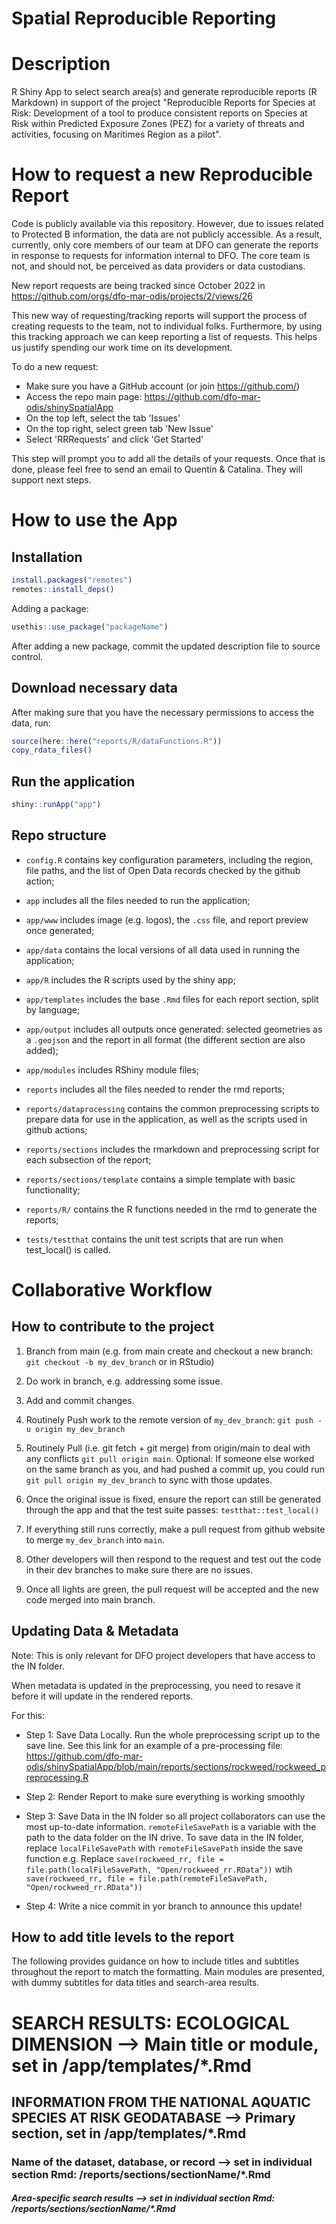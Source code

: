 # Spatial Reproducible Reporting

# Description

R Shiny App to select search area(s) and generate reproducible reports (R Markdown) in support of the project "Reproducible Reports for Species at Risk: Development of a tool to produce consistent reports on Species at Risk within Predicted Exposure Zones (PEZ) for a variety of threats and activities, focusing on Maritimes Region as a pilot".

# How to request a new Reproducible Report

Code is publicly available via this repository. However, due to issues related to Protected B information, the data are not publicly accessible. As a result, currently, only core members of our team at DFO can generate the reports in response to requests for information internal to DFO. The core team is not, and should not, be perceived as data providers or data custodians.

New report requests are being tracked since October 2022 in https://github.com/orgs/dfo-mar-odis/projects/2/views/26

This new way of requesting/tracking reports will support the process of creating requests to the team, not to individual folks. Furthermore, by using this tracking approach we can keep reporting a list of requests. This helps us justify spending our work time on its development.

To do a new request:

- Make sure you have a GitHub account (or join https://github.com/)
- Access the repo main page: https://github.com/dfo-mar-odis/shinySpatialApp
- On the top left, select the tab 'Issues'
- On the top right, select green tab 'New Issue'
- Select 'RRRequests' and click 'Get Started' 

This step will prompt you to add all the details of your requests. Once that is done, please feel free to send an email to Quentin & Catalina. They will support next steps.

# How to use the App

## Installation

``` r
install.packages("remotes")
remotes::install_deps()
```

Adding a package:

``` r
usethis::use_package("packageName")
```

After adding a new package, commit the updated description file to source control.

## Download necessary data

After making sure that you have the necessary permissions to access the data, run:

``` r
source(here::here("reports/R/dataFunctions.R"))
copy_rdata_files()
```

## Run the application

``` r
shiny::runApp("app")
```

## Repo structure

-   `config.R` contains key configuration parameters, including the region, file paths, and the list of Open Data records checked by the github action;
-   `app` includes all the files needed to run the application;
-   `app/www` includes image (e.g. logos), the `.css` file, and report preview once generated;
-   `app/data` contains the local versions of all data used in running the application;
-   `app/R` includes the R scripts used by the shiny app;
-   `app/templates` includes the base `.Rmd` files for each report section, split by language;
-   `app/output` includes all outputs once generated: selected geometries as a `.geojson` and the report in all format (the different section are also added);
-   `app/modules` includes RShiny module files;

-   `reports` includes all the files needed to render the rmd reports;
-   `reports/dataprocessing` contains the common preprocessing scripts to prepare data for use in the application, as well as the scripts used in github actions;
-   `reports/sections` includes the rmarkdown and preprocessing script for each subsection of the report;
-   `reports/sections/template` contains a simple template with basic functionality;
-   `reports/R/` contains the R functions needed in the rmd to generate the reports;
-   `tests/testthat` contains the unit test scripts that are run when test_local() is called.

# **Collaborative Workflow**

## **How to contribute to the project**

1.  Branch from main (e.g. from main create and checkout a new branch: `git checkout -b my_dev_branch` or in RStudio)

2.  Do work in branch, e.g. addressing some issue.

3.  Add and commit changes.

4.  Routinely Push work to the remote version of `my_dev_branch`: `git push -u origin my_dev_branch`

5.  Routinely Pull (i.e. git fetch + git merge) from origin/main to deal with any conflicts `git pull origin main`. Optional: If someone else worked on the same branch as you, and had pushed a commit up, you could run `git pull origin my_dev_branch` to sync with those updates.

6.  Once the original issue is fixed, ensure the report can still be generated through the app and that the test suite passes: `testthat::test_local()`

7.  If everything still runs correctly, make a pull request from github website to merge `my_dev_branch` into `main`.

8.  Other developers will then respond to the request and test out the code in their dev branches to make sure there are no issues.

9.  Once all lights are green, the pull request will be accepted and the new code merged into main branch.

## **Updating Data & Metadata**

Note: This is only relevant for DFO project developers that have access to the IN folder. 

When metadata is updated in the preprocessing, you need to resave it before it will update in the rendered reports. 

For this:

- Step 1: Save Data Locally. Run the whole preprocessing script up to the save line. See this link for an example of a pre-processing file: https://github.com/dfo-mar-odis/shinySpatialApp/blob/main/reports/sections/rockweed/rockweed_preprocessing.R

- Step 2: Render Report to make sure everything is working smoothly 

- Step 3: Save Data in the IN folder so all project collaborators can use the most up-to-date information. `remoteFileSavePath` is a variable with the path to the data folder on the IN drive. To save data in the IN folder, replace `localFileSavePath` with `remoteFileSavePath` inside the save function e.g. Replace `save(rockweed_rr, file = file.path(localFileSavePath, "Open/rockweed_rr.RData"))` wtih `save(rockweed_rr, file = file.path(remoteFileSavePath, "Open/rockweed_rr.RData"))`

- Step 4: Write a nice commit in yor branch to announce this update!

## **How to add title levels to the report**

The following provides guidance on how to include titles and subtitles throughout the report to match the formatting. Main modules are presented, with dummy subtitles for data titles and search-area results.


   # **SEARCH RESULTS: ECOLOGICAL DIMENSION**  --> Main title or module, set in /app/templates/*.Rmd

   ## **INFORMATION FROM THE NATIONAL AQUATIC SPECIES AT RISK GEODATABASE**  --> Primary section, set in /app/templates/*.Rmd
   
   ### **Name of the dataset, database, or record**  --> set in individual section Rmd: /reports/sections/sectionName/*.Rmd
   
   ##### *Area-specific search results* --> set in individual section Rmd: /reports/sections/sectionName/*.Rmd
   
   
   
